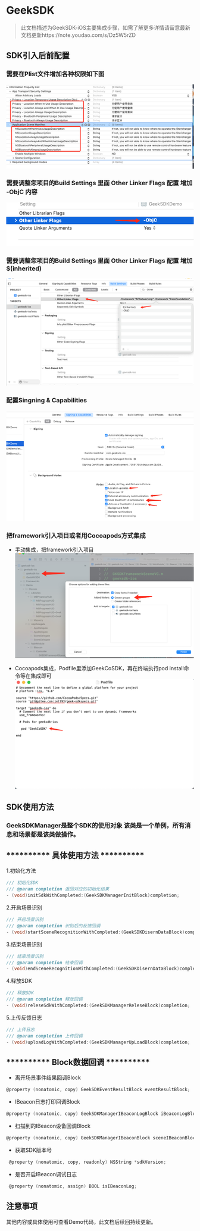 # GeekSDK

> 此文档描述为GeekSDK-iOS主要集成步骤，如需了解更多详情请留意最新文档更新https://note.youdao.com/s/Dz5W5rZD

## SDK引⼊后前配置
### 需要在Plist⽂件增加各种权限如下图
![image](https://github.com/13923724235/GeekCoSDK/blob/main/Screenshot/jietu_01.png) 

### 需要调整您项⽬的Build Settings ⾥⾯ Other Linker Flags 配置 增加 -ObjC 内容
![image](https://github.com/13923724235/GeekCoSDK/blob/main/Screenshot/jietu_02.png) 

### 需要调整您项⽬的Build Settings ⾥⾯ Other Linker Flags 配置 增加 $(inherited)
![image](https://github.com/13923724235/GeekCoSDK/blob/main/Screenshot/jietu_06.png) 

### 配置Singning & Capabilities
![image](https://github.com/13923724235/GeekCoSDK/blob/main/Screenshot/jietu_03.png) 

### 把framework引⼊项⽬或者用Cocoapods方式集成
- 手动集成，把framework引⼊项⽬
![image](https://github.com/13923724235/GeekCoSDK/blob/main/Screenshot/jietu_04.png) 

- Cocoapods集成，Podfile里添加GeekCoSDK，再在终端执行pod install命令等在集成即可
![image](https://github.com/13923724235/GeekCoSDK/blob/main/Screenshot/jietu_05.png) 

## SDK使⽤⽅法
### GeekSDKManager是整个SDK的使⽤对象 该类是⼀个单例，所有消息和场景都是该类做操作。
## ********** 具体使⽤⽅法 **********
1.初始化⽅法
```Objective-C
/// 初始化SDK
/// @param completion 返回对应的初始化结果
- (void)initSdkWithCompleted:(GeekSDKManagerInitBlock)completion;
```

2.开启场景识别
```Objective-C
/// 开启场景识别
/// @param completion 识别后的反馈回调
- (void)startSceneRecognitionWithCompleted:(GeekSDKDisernDataBlock)completion;
```

3.结束场景识别
```Objective-C
/// 结束场景识别
/// @param completion 结束回调
- (void)endSceneRecognitionWithCompleted:(GeekSDKDisernDataBlock)completion;
```

4.释放SDK
```Objective-C
/// 释放SDK
/// @param completion 释放回调
- (void)releseSdkWithCompleted:(GeekSDKManagerReleseBlock)completion;
```

5.上传反馈⽇志
```Objective-C
/// 上传⽇志 
/// @param completion 上传回调
- (void)uploadLogWithCompleted:(GeekSDKManagerUpLoadBlock)completion;
```

## ********** Block数据回调 **********

- 离开场景事件结果回调Block
```Objective-C
@property (nonatomic, copy) GeekSDKEventResultBlock eventResultBlock;
```

- IBeacon⽇志打印回调Block
```Objective-C
@property (nonatomic, copy) GeekSDKManagerIBeaconLogBlock iBeaconLogBlock;
```

- 扫描到的IBeacon设备回调Block
```Objective-C
@property (nonatomic, copy) GeekSDKManagerIBeaconBlock sceneIBeaconBlock;
```

- 获取SDK版本号
```Objective-C
 @property (nonatomic, copy, readonly) NSString *sdkVersion;
```

- 是否开启IBeacon调试⽇志
```Objective-C
 @property (nonatomic, assign) BOOL isIBeaconLog;
```

## 注意事项
其他内容或具体使用可查看Demo代码，此⽂档后续回持续更新。


